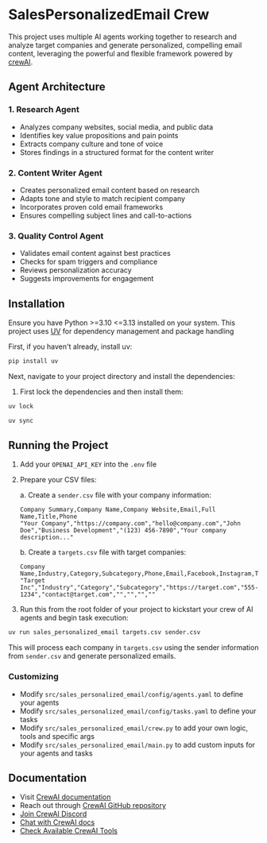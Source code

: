 # SalesPersonalizedEmail Crew

This project uses multiple AI agents working together to research and analyze target companies and generate personalized, compelling email content, leveraging the powerful and flexible framework powered by [crewAI](https://crewai.com).

## Agent Architecture

### 1. Research Agent

- Analyzes company websites, social media, and public data
- Identifies key value propositions and pain points
- Extracts company culture and tone of voice
- Stores findings in a structured format for the content writer

### 2. Content Writer Agent

- Creates personalized email content based on research
- Adapts tone and style to match recipient company
- Incorporates proven cold email frameworks
- Ensures compelling subject lines and call-to-actions

### 3. Quality Control Agent

- Validates email content against best practices
- Checks for spam triggers and compliance
- Reviews personalization accuracy
- Suggests improvements for engagement

## Installation

Ensure you have Python >=3.10 <=3.13 installed on your system.
This project uses [UV](https://docs.astral.sh/uv/) for dependency management and package handling

First, if you haven't already, install uv:

```bash
pip install uv
```

Next, navigate to your project directory and install the dependencies:

1. First lock the dependencies and then install them:

```bash
uv lock
```

```bash
uv sync
```

## Running the Project

1. Add your `OPENAI_API_KEY` into the `.env` file

2. Prepare your CSV files:

   a. Create a `sender.csv` file with your company information:

   ```csv
   Company Summary,Company Name,Company Website,Email,Full Name,Title,Phone
   "Your Company","https://company.com","hello@company.com","John Doe","Business Development","(123) 456-7890","Your company description..."
   ```

   b. Create a `targets.csv` file with target companies:

   ```csv
   Company Name,Industry,Category,Subcategory,Phone,Email,Facebook,Instagram,Twitter,LinkedIn,Address,Website,Rating
   "Target Inc","Industry","Category","Subcategory","https://target.com","555-1234","contact@target.com","","","",""
   ```

3. Run this from the root folder of your project to kickstart your crew of AI agents and begin task execution:

```bash
uv run sales_personalized_email targets.csv sender.csv
```

This will process each company in `targets.csv` using the sender information from `sender.csv` and generate personalized emails.

### Customizing

- Modify `src/sales_personalized_email/config/agents.yaml` to define your agents
- Modify `src/sales_personalized_email/config/tasks.yaml` to define your tasks
- Modify `src/sales_personalized_email/crew.py` to add your own logic, tools and specific args
- Modify `src/sales_personalized_email/main.py` to add custom inputs for your agents and tasks

## Documentation

- Visit [CrewAI documentation](https://docs.crewai.com)
- Reach out through [CrewAI GitHub repository](https://github.com/joaomdmoura/crewai)
- [Join CrewAI Discord](https://discord.com/invite/X4JWnZnxPb)
- [Chat with CrewAI docs](https://chatg.pt/DWjSBZn)
- [Check Available CrewAI Tools](https://github.com/crewAIInc/crewAI-tools)

